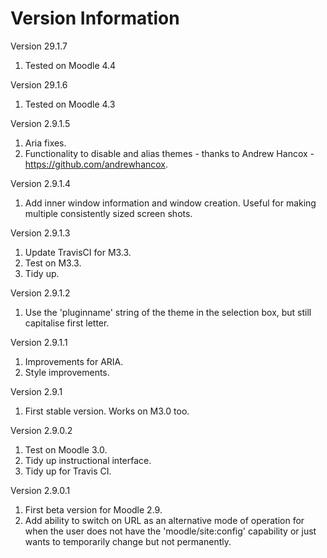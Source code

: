 Version Information
===================
Version 29.1.7
  1. Tested on Moodle 4.4

Version 29.1.6
  1. Tested on Moodle 4.3

Version 2.9.1.5
  1. Aria fixes.
  2. Functionality to disable and alias themes - thanks to Andrew Hancox - https://github.com/andrewhancox.

Version 2.9.1.4
  1. Add inner window information and window creation.  Useful for making multiple consistently sized screen shots.

Version 2.9.1.3
  1. Update TravisCI for M3.3.
  2. Test on M3.3.
  3. Tidy up.

Version 2.9.1.2
  1. Use the 'pluginname' string of the theme in the selection box, but still capitalise first letter.

Version 2.9.1.1
  1. Improvements for ARIA.
  2. Style improvements.

Version 2.9.1
  1. First stable version.  Works on M3.0 too.

Version 2.9.0.2
  1. Test on Moodle 3.0.
  2. Tidy up instructional interface.
  3. Tidy up for Travis CI.

Version 2.9.0.1
  1. First beta version for Moodle 2.9.
  2. Add ability to switch on URL as an alternative mode of operation for when the user does not have the 'moodle/site:config'
     capability or just wants to temporarily change but not permanently.
